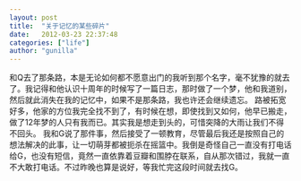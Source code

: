 ```yaml
---
layout: post
title:  "关于记忆的某些碎片"
date:   2012-03-23 22:37:48
categories: ["life"]
author: "gunilla"
---
```


和Q去了那条路，本是无论如何都不愿意出门的我听到那个名字，毫不犹豫的就去了。我记得和他认识十周年的时候写了一篇日志，那时做了一个梦，他和我道别，然后就此消失在我的记忆中，如果不是那条路，我也许还会继续遗忘。
    路被拓宽好多，他家的方位我完全找不到了，有时候在想，即使找到又如何，他早已搬走，做了12年梦的人只有我而已。其实我是想走到头的，可惜突降的大雨让我们不得不回头。
     我和G说了那件事，然后接受了一顿教育，尽管最后我还是按照自己的想法解决的此事，让一切萌芽都被扼杀在摇篮中。我倒是奇怪自己一直没有打电话给G，也没有短信，竟然一直依靠着豆瓣和围脖在联系，自从那次错过，我就一直不大敢打电话。不过昨晚也算是说好，等我忙完这段时间就去找G。
